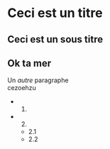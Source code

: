 # Ceci est un titre 
## Ceci est un sous titre
Ok ta mer
-------------

Un _autre_ paragraphe  </br> cezoehzu

* 1)
* 2)
	* 2.1
	* 2.2